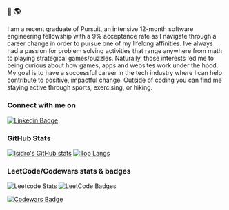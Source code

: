 ### 👋 🌎

I am a recent graduate of Pursuit, an intensive 12-month software engineering fellowship with a 9% acceptance rate as I navigate through a career change in order to pursue one of my lifelong affinities. Ive always had a passion for problem solving activities that range anywhere from math to playing strategical games/puzzles. Naturally, those interests led me to being curious about how games, apps and websites work under the hood. My goal is to have a successful career in the tech industry where I can help contribute to positive, impactful change. Outside of coding you can find me staying active through sports, exercising, or hiking.

### Connect with me on
[![Linkedin Badge](https://img.shields.io/badge/-LinkedIn-blue?style=flat&logo=Linkedin&logoColor=white)](https://www.linkedin.com/in/isidro-molina-b20497215/)


### GitHub Stats

[![Isidro's GitHub stats](https://github-readme-stats.vercel.app/api?username=imolina212&theme=merko)](https://github.com/imolina212/)
[![Top Langs](https://github-readme-stats.vercel.app/api/top-langs/?username=imolina212&theme=merko&layout=compact)](https://github.com/imolina212)

### LeetCode/Codewars stats & badges
![Leetcode Stats](https://leetcard.jacoblin.cool/isidromolina?ext=heatmap)
![LeetCode Badges](https://leetcode-badge-showcase.vercel.app/api?username=isidromolina&theme=leafy)


[![Codewars Badge](https://www.codewars.com/users/isidroM/badges/large)](https://www.codewars.com/users/isidroM)


<!--
**imolina212/imolina212** is a ✨ _special_ ✨ repository because its `README.md` (this file) appears on your GitHub profile.

Here are some ideas to get you started:

- 🔭 I’m currently working on ...
- 🌱 I’m currently learning ...
- 👯 I’m looking to collaborate on ...
- 🤔 I’m looking for help with ...
- 💬 Ask me about ...
- 📫 How to reach me: ...
- 😄 Pronouns: ...
- ⚡ Fun fact: ...
-->
